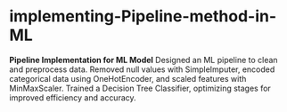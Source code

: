 # implementing-Pipeline-method-in-ML
**Pipeline Implementation for ML Model**   Designed an ML pipeline to clean and preprocess data. Removed null values with SimpleImputer, encoded categorical data using OneHotEncoder, and scaled features with MinMaxScaler. Trained a Decision Tree Classifier, optimizing stages for improved efficiency and accuracy.
